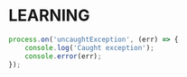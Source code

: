 # LEARNING

```javascript
process.on('uncaughtException', (err) => {
    console.log('Caught exception');
    console.error(err);
});
```
